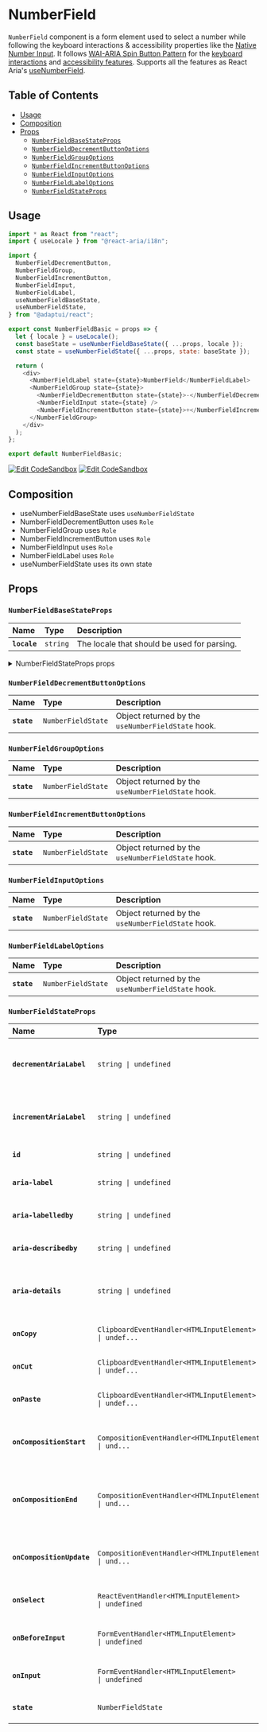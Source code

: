 # NumberField

`NumberField` component is a form element used to select a number while
following the keyboard interactions & accessibility properties like the
[Native Number Input](https://developer.mozilla.org/en-US/docs/Web/HTML/Element/input/number).
It follows
[WAI-ARIA Spin Button Pattern](https://www.w3.org/WAI/ARIA/apg/patterns/spinbutton/)
for the
[keyboard interactions](https://www.w3.org/WAI/ARIA/apg/patterns/spinbutton/#:~:text=month%2C%20and%20year.-,Keyboard%20Interaction,-Up%20Arrow)
and
[accessibility features](https://www.w3.org/WAI/ARIA/apg/patterns/spinbutton/#:~:text=to%20perform%20them.-,WAI%2DARIA%20Roles%2C%20States%2C%20and%20Properties,-The%20focusable%20element).
Supports all the features as React Aria's
[useNumberField](https://react-spectrum.adobe.com/react-aria/useNumberField.html#features).

## Table of Contents

- [Usage](#usage)
- [Composition](#composition)
- [Props](#props)
  - [`NumberFieldBaseStateProps`](#numberfieldbasestateprops)
  - [`NumberFieldDecrementButtonOptions`](#numberfielddecrementbuttonoptions)
  - [`NumberFieldGroupOptions`](#numberfieldgroupoptions)
  - [`NumberFieldIncrementButtonOptions`](#numberfieldincrementbuttonoptions)
  - [`NumberFieldInputOptions`](#numberfieldinputoptions)
  - [`NumberFieldLabelOptions`](#numberfieldlabeloptions)
  - [`NumberFieldStateProps`](#numberfieldstateprops)

## Usage

```js
import * as React from "react";
import { useLocale } from "@react-aria/i18n";

import {
  NumberFieldDecrementButton,
  NumberFieldGroup,
  NumberFieldIncrementButton,
  NumberFieldInput,
  NumberFieldLabel,
  useNumberFieldBaseState,
  useNumberFieldState,
} from "@adaptui/react";

export const NumberFieldBasic = props => {
  let { locale } = useLocale();
  const baseState = useNumberFieldBaseState({ ...props, locale });
  const state = useNumberFieldState({ ...props, state: baseState });

  return (
    <div>
      <NumberFieldLabel state={state}>NumberField</NumberFieldLabel>
      <NumberFieldGroup state={state}>
        <NumberFieldDecrementButton state={state}>-</NumberFieldDecrementButton>
        <NumberFieldInput state={state} />
        <NumberFieldIncrementButton state={state}>+</NumberFieldIncrementButton>
      </NumberFieldGroup>
    </div>
  );
};

export default NumberFieldBasic;
```

[![Edit CodeSandbox](https://img.shields.io/badge/NumberField-Open%20On%20CodeSandbox-%230971f1?style=for-the-badge&logo=codesandbox&labelColor=151515)](https://codesandbox.io/s/lieo1d)
[![Edit CodeSandbox](https://img.shields.io/badge/NumberField%20TS-Open%20On%20CodeSandbox-%230971f1?style=for-the-badge&logo=codesandbox&labelColor=151515)](https://codesandbox.io/s/uszk2i)

## Composition

- useNumberFieldBaseState uses `useNumberFieldState`
- NumberFieldDecrementButton uses `Role`
- NumberFieldGroup uses `Role`
- NumberFieldIncrementButton uses `Role`
- NumberFieldInput uses `Role`
- NumberFieldLabel uses `Role`
- useNumberFieldState uses its own state

## Props

### `NumberFieldBaseStateProps`

| Name         | Type                | Description                                 |
| :----------- | :------------------ | :------------------------------------------ |
| **`locale`** | <code>string</code> | The locale that should be used for parsing. |

<details><summary>NumberFieldStateProps props</summary>
> These props are returned by the other props You can also provide these props.

| Name                  | Type                                                                                                                                                      | Description                                                                                                                                                |
| :-------------------- | :-------------------------------------------------------------------------------------------------------------------------------------------------------- | :--------------------------------------------------------------------------------------------------------------------------------------------------------- |
| **`formatOptions`**   | <code>NumberFormatOptions \| undefined</code>                                                                                                             | Formatting options for the value displayed in the number field.This also affects what characters are allowed to be typed by the user.                      |
| **`isDisabled`**      | <code>boolean \| undefined</code>                                                                                                                         | Whether the input is disabled.                                                                                                                             |
| **`isReadOnly`**      | <code>boolean \| undefined</code>                                                                                                                         | Whether the input can be selected but not changed by the user.                                                                                             |
| **`validationState`** | <code>ValidationState \| undefined</code>                                                                                                                 | Whether the input should display its "valid" or "invalid" visual styling.                                                                                  |
| **`isRequired`**      | <code>boolean \| undefined</code>                                                                                                                         | Whether user input is required on the input before form submission.Often paired with the `necessityIndicator` prop to add a visual indicator to the input. |
| **`autoFocus`**       | <code>boolean \| undefined</code>                                                                                                                         | Whether the element should receive focus on render.                                                                                                        |
| **`onFocus`**         | <code title="((e: FocusEvent&#60;Element, Element&#62;) =&#62; void) \| undefined">((e: FocusEvent&#60;Element, Element&#62;) =&#62; void) \| u...</code> | Handler that is called when the element receives focus.                                                                                                    |
| **`onBlur`**          | <code title="((e: FocusEvent&#60;Element, Element&#62;) =&#62; void) \| undefined">((e: FocusEvent&#60;Element, Element&#62;) =&#62; void) \| u...</code> | Handler that is called when the element loses focus.                                                                                                       |
| **`onFocusChange`**   | <code>((isFocused: boolean) =&#62; void) \| undefined</code>                                                                                              | Handler that is called when the element's focus status changes.                                                                                            |
| **`onKeyDown`**       | <code>((e: KeyboardEvent) =&#62; void) \| undefined</code>                                                                                                | Handler that is called when a key is pressed.                                                                                                              |
| **`onKeyUp`**         | <code>((e: KeyboardEvent) =&#62; void) \| undefined</code>                                                                                                | Handler that is called when a key is released.                                                                                                             |
| **`placeholder`**     | <code>string \| undefined</code>                                                                                                                          | Temporary text that occupies the text input when it is empty.                                                                                              |
| **`value`**           | <code>T \| undefined</code>                                                                                                                               | The current value (controlled).                                                                                                                            |
| **`defaultValue`**    | <code>T \| undefined</code>                                                                                                                               | The default value (uncontrolled).                                                                                                                          |
| **`onChange`**        | <code>((value: C) =&#62; void) \| undefined</code>                                                                                                        | Handler that is called when the value changes.                                                                                                             |
| **`minValue`**        | <code>T \| undefined</code>                                                                                                                               | The smallest value allowed for the input.                                                                                                                  |
| **`maxValue`**        | <code>T \| undefined</code>                                                                                                                               | The largest value allowed for the input.                                                                                                                   |
| **`step`**            | <code>T \| undefined</code>                                                                                                                               | The amount that the input value changes with each increment or decrement "tick".                                                                           |
| **`label`**           | <code>ReactNode</code>                                                                                                                                    | The content to display as the label.                                                                                                                       |
| **`description`**     | <code>ReactNode</code>                                                                                                                                    | A description for the field. Provides a hint such as specific requirements for what to choose.                                                             |
| **`errorMessage`**    | <code>ReactNode</code>                                                                                                                                    | An error message for the field.                                                                                                                            |

</details>

### `NumberFieldDecrementButtonOptions`

| Name        | Type                          | Description                                        |
| :---------- | :---------------------------- | :------------------------------------------------- |
| **`state`** | <code>NumberFieldState</code> | Object returned by the `useNumberFieldState` hook. |

### `NumberFieldGroupOptions`

| Name        | Type                          | Description                                        |
| :---------- | :---------------------------- | :------------------------------------------------- |
| **`state`** | <code>NumberFieldState</code> | Object returned by the `useNumberFieldState` hook. |

### `NumberFieldIncrementButtonOptions`

| Name        | Type                          | Description                                        |
| :---------- | :---------------------------- | :------------------------------------------------- |
| **`state`** | <code>NumberFieldState</code> | Object returned by the `useNumberFieldState` hook. |

### `NumberFieldInputOptions`

| Name        | Type                          | Description                                        |
| :---------- | :---------------------------- | :------------------------------------------------- |
| **`state`** | <code>NumberFieldState</code> | Object returned by the `useNumberFieldState` hook. |

### `NumberFieldLabelOptions`

| Name        | Type                          | Description                                        |
| :---------- | :---------------------------- | :------------------------------------------------- |
| **`state`** | <code>NumberFieldState</code> | Object returned by the `useNumberFieldState` hook. |

### `NumberFieldStateProps`

| Name                      | Type                                                                                                                                            | Description                                                                                                                                                                                                |
| :------------------------ | :---------------------------------------------------------------------------------------------------------------------------------------------- | :--------------------------------------------------------------------------------------------------------------------------------------------------------------------------------------------------------- |
| **`decrementAriaLabel`**  | <code>string \| undefined</code>                                                                                                                | A custom aria-label for the decrement button. If not provided, the localized string "Decrement" is used.                                                                                                   |
| **`incrementAriaLabel`**  | <code>string \| undefined</code>                                                                                                                | A custom aria-label for the increment button. If not provided, the localized string "Increment" is used.                                                                                                   |
| **`id`**                  | <code>string \| undefined</code>                                                                                                                | The element's unique identifier. See [MDN](https://developer.mozilla.org/en-US/docs/Web/HTML/Global_attributes/id).                                                                                        |
| **`aria-label`**          | <code>string \| undefined</code>                                                                                                                | Defines a string value that labels the current element.                                                                                                                                                    |
| **`aria-labelledby`**     | <code>string \| undefined</code>                                                                                                                | Identifies the element (or elements) that labels the current element.                                                                                                                                      |
| **`aria-describedby`**    | <code>string \| undefined</code>                                                                                                                | Identifies the element (or elements) that describes the object.                                                                                                                                            |
| **`aria-details`**        | <code>string \| undefined</code>                                                                                                                | Identifies the element (or elements) that provide a detailed, extended description for the object.                                                                                                         |
| **`onCopy`**              | <code title="ClipboardEventHandler&#60;HTMLInputElement&#62; \| undefined">ClipboardEventHandler&#60;HTMLInputElement&#62; \| undef...</code>   | Handler that is called when the user copies text. See [MDN](https://developer.mozilla.org/en-US/docs/Web/API/HTMLElement/oncopy).                                                                          |
| **`onCut`**               | <code title="ClipboardEventHandler&#60;HTMLInputElement&#62; \| undefined">ClipboardEventHandler&#60;HTMLInputElement&#62; \| undef...</code>   | Handler that is called when the user cuts text. See [MDN](https://developer.mozilla.org/en-US/docs/Web/API/HTMLElement/oncut).                                                                             |
| **`onPaste`**             | <code title="ClipboardEventHandler&#60;HTMLInputElement&#62; \| undefined">ClipboardEventHandler&#60;HTMLInputElement&#62; \| undef...</code>   | Handler that is called when the user pastes text. See [MDN](https://developer.mozilla.org/en-US/docs/Web/API/HTMLElement/onpaste).                                                                         |
| **`onCompositionStart`**  | <code title="CompositionEventHandler&#60;HTMLInputElement&#62; \| undefined">CompositionEventHandler&#60;HTMLInputElement&#62; \| und...</code> | Handler that is called when a text composition system starts a new text composition session. See [MDN](https://developer.mozilla.org/en-US/docs/Web/API/Element/compositionstart_event).                   |
| **`onCompositionEnd`**    | <code title="CompositionEventHandler&#60;HTMLInputElement&#62; \| undefined">CompositionEventHandler&#60;HTMLInputElement&#62; \| und...</code> | Handler that is called when a text composition system completes or cancels the current text composition session. See [MDN](https://developer.mozilla.org/en-US/docs/Web/API/Element/compositionend_event). |
| **`onCompositionUpdate`** | <code title="CompositionEventHandler&#60;HTMLInputElement&#62; \| undefined">CompositionEventHandler&#60;HTMLInputElement&#62; \| und...</code> | Handler that is called when a new character is received in the current text composition session. See [MDN](https://developer.mozilla.org/en-US/docs/Web/API/Element/compositionupdate_event).              |
| **`onSelect`**            | <code>ReactEventHandler&#60;HTMLInputElement&#62; \| undefined</code>                                                                           | Handler that is called when text in the input is selected. See [MDN](https://developer.mozilla.org/en-US/docs/Web/API/Element/select_event).                                                               |
| **`onBeforeInput`**       | <code>FormEventHandler&#60;HTMLInputElement&#62; \| undefined</code>                                                                            | Handler that is called when the input value is about to be modified. See [MDN](https://developer.mozilla.org/en-US/docs/Web/API/HTMLElement/beforeinput_event).                                            |
| **`onInput`**             | <code>FormEventHandler&#60;HTMLInputElement&#62; \| undefined</code>                                                                            | Handler that is called when the input value is modified. See [MDN](https://developer.mozilla.org/en-US/docs/Web/API/HTMLElement/input_event).                                                              |
| **`state`**               | <code>NumberFieldState</code>                                                                                                                   | Object returned by the `useNumberFieldBaseState` hook.                                                                                                                                                     |
